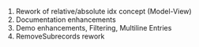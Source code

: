 1. Rework of relative/absolute idx concept (Model-View)
2. Documentation enhancements
3. Demo enhancements, Filtering, Multiline Entries
4. RemoveSubrecords rework
